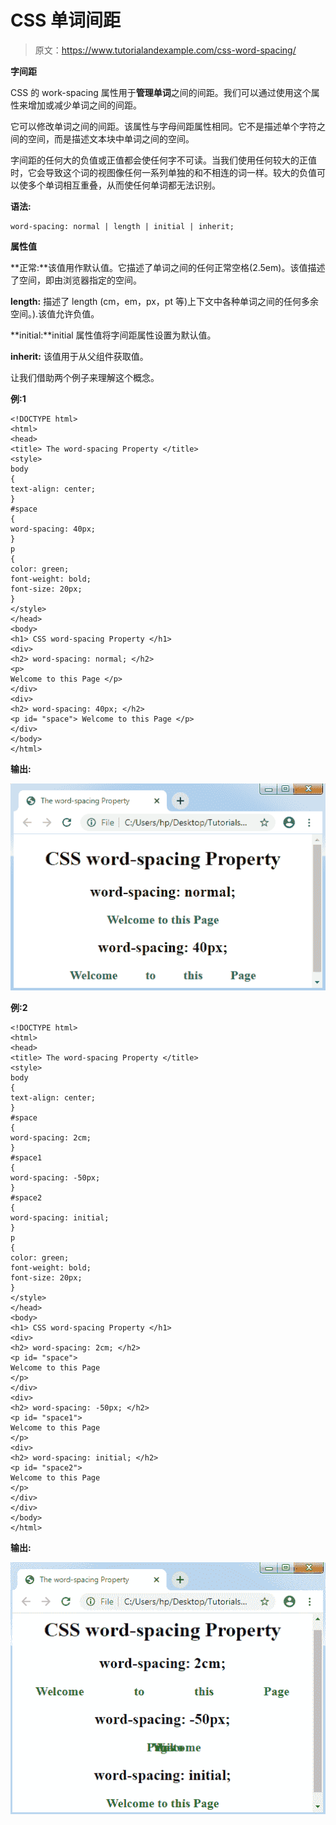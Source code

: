 # CSS 单词间距

> 原文：<https://www.tutorialandexample.com/css-word-spacing/>

**字间距**

CSS 的 work-spacing 属性用于**管理单词**之间的间距。我们可以通过使用这个属性来增加或减少单词之间的间距。

它可以修改单词之间的间距。该属性与字母间距属性相同。它不是描述单个字符之间的空间，而是描述文本块中单词之间的空间。

字间距的任何大的负值或正值都会使任何字不可读。当我们使用任何较大的正值时，它会导致这个词的视图像任何一系列单独的和不相连的词一样。较大的负值可以使多个单词相互重叠，从而使任何单词都无法识别。

**语法:**

```
word-spacing: normal | length | initial | inherit;  
```

**属性值**

**正常:**该值用作默认值。它描述了单词之间的任何正常空格(2.5em)。该值描述了空间，即由浏览器指定的空间。

**length:** 描述了 length (cm，em，px，pt 等)上下文中各种单词之间的任何多余空间。).该值允许负值。

**initial:**initial 属性值将字间距属性设置为默认值。

**inherit:** 该值用于从父组件获取值。

让我们借助两个例子来理解这个概念。

**例:1**

```
<!DOCTYPE html>
<html>
<head>
<title> The word-spacing Property </title>
<style>
body
{
text-align: center;
}
#space
{
word-spacing: 40px;
}
p
{
color: green;
font-weight: bold;
font-size: 20px;
}
</style>
</head>
<body>  
<h1> CSS word-spacing Property </h1>  
<div> 
<h2> word-spacing: normal; </h2>  
<p>  
Welcome to this Page </p>  
</div> 
<div> 
<h2> word-spacing: 40px; </h2>  
<p id= "space"> Welcome to this Page </p>  
</div> 
</body>  
</html>
```

**输出:**

![CSS Word-spacing](img/1d925f210fa5444dc2c967e2449be587.png)

**例:2**

```
<!DOCTYPE html>
<html>
<head>
<title> The word-spacing Property </title>
<style>
body
{
text-align: center;
}
#space
{
word-spacing: 2cm;
}
#space1
{
word-spacing: -50px;
}
#space2
{
word-spacing: initial;
}
p
{
color: green;
font-weight: bold;
font-size: 20px;
}
</style>
</head>
<body>  
<h1> CSS word-spacing Property </h1>  
<div> 
<h2> word-spacing: 2cm; </h2>  
<p id= "space">  
Welcome to this Page
</p>  
</div> 
<div> 
<h2> word-spacing: -50px; </h2>  
<p id= "space1">
Welcome to this Page
</p> 
<div> 
<h2> word-spacing: initial; </h2>  
<p id= "space2">  
Welcome to this Page
</p>  
</div>  
</div> 
</body>  
</html>
```

**输出:**

![CSS Word-spacing](img/efd14f78e4924de7a8e01e1f1050e29b.png)